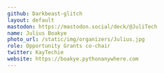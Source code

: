 ```yaml
---
github: Darkbeast-glitch
layout: default
mastodon: https://mastodon.social/deck/@JuliTech
name: Julius Boakye
photo_url: /static/img/organizers/Julius.jpg
role: Opportunity Grants co-chair
twitter: KayTechie
website: https://boakye.pythonanywhere.com
---
```

